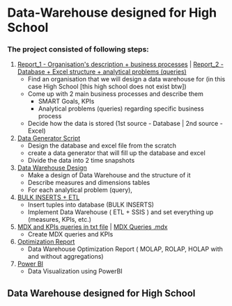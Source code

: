 # Data-Warehouse designed for High School

### The project consisted of following steps:
1. [Report_1 - Organisation's description + business processes](https://github.com/JanGniedziejko/Data-Warehouse/blob/main/ProcessesSpecifiation.pdf) | [Report_2 - Database + Excel structure + analytical problems (queries)](https://github.com/JanGniedziejko/Data-Warehouse/blob/main/RequirementsProsessSpecification-2.pdf)
   - Find an organisation that we will design a data warehouse for (in this case High School [this high school does not exist btw])
   - Come up with 2 main business processes and describe them
        - SMART Goals, KPIs
        - Analytical problems (queries) regarding specific business process
   - Decide how the data is stored (1st source - Database | 2nd source - Excel)
2. [Data Generator Script](https://github.com/JanGniedziejko/Data-Warehouse/blob/main/Data_Generator.py)
   - Design the database and excel file from the scratch
   - create a data generator that will fill up the database and excel
   - Divide the data into 2 time snapshots
3. [Data Warehouse Design](https://github.com/JanGniedziejko/Data-Warehouse/blob/main/Data%20Warehouse%20Design.pdf)
   - Make a design of Data Warehouse and the structure of it
   - Describe measures and dimensions tables
   - For each analytical problem (query),
4. [BULK INSERTS + ETL]()
   - Insert tuples into database (BULK INSERTS)   
   - Implement Data Warehouse ( ETL + SSIS ) and set everything up (measures, KPIs, etc.)
5. [MDX and KPIs queries in txt file](https://github.com/JanGniedziejko/Data-Warehouse/blob/main/MDX_KPI_Queries) | [MDX Queries .mdx]()
   - Create MDX queries and KPIs
6. [Optimization Report](https://github.com/JanGniedziejko/Data-Warehouse/blob/main/Data%20Warehouse%20Optimization%20Report.pdf)
   - Data Warehouse Optimization Report ( MOLAP, ROLAP, HOLAP with and without aggregations)
8. [Power BI]()
   - Data Visualization using PowerBI

## Data Warehouse designed for High School


